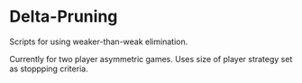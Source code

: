 Delta-Pruning
=============

Scripts for using weaker-than-weak elimination.

Currently for two player asymmetric games. 
Uses size of player strategy set as stoppping criteria.
